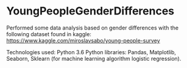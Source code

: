 # YoungPeopleGenderDifferences

Performed some data analysis based on gender differences with the following dataset found in kaggle:
https://www.kaggle.com/miroslavsabo/young-people-survey

Technologies used:
Python 3.6
Python libraries: Pandas, Matplotlib, Seaborn, Sklearn (for machine learning algorithm logistic regression).
